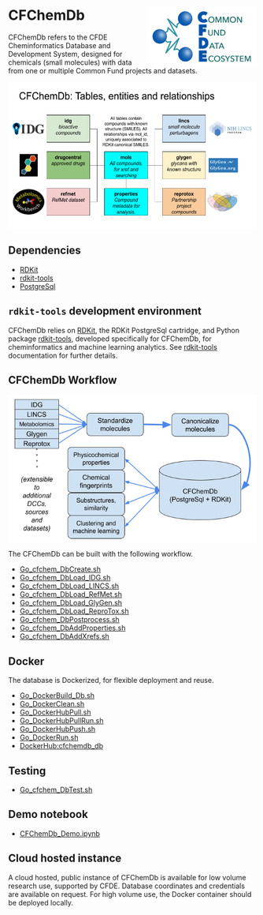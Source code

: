# CFChemDb <img align="right" src="/doc/images/cfde_logo.png" height="120">

CFChemDb refers to the CFDE Cheminformatics Database and Development System,
designed for chemicals (small molecules) with data from one or multiple
Common Fund projects and datasets.

<img src="doc/images/CFChemDb_schematic.png" align="center" height="300">

## Dependencies

* [RDKit](https://www.rdkit.org/)
* [rdkit-tools](https://github.com/jeremyjyang/rdkit-tools)
* [PostgreSql](https://www.postgresql.org/)

## `rdkit-tools` development environment

CFChemDb relies on [RDKit](https://www.rdkit.org/), the RDKit
PostgreSql cartridge, and Python package
[rdkit-tools](https://github.com/jeremyjyang/rdkit-tools),
developed specifically for CFChemDb, for cheminformatics
and machine learning analytics. See
[rdkit-tools](https://github.com/jeremyjyang/rdkit-tools)
documentation for further details.

## CFChemDb Workflow

<img src="doc/images/CFChemDb_ETL_Workflow.png" align="center" height="300">

The CFChemDb can be built with the following workflow.

* [Go\_cfchem\_DbCreate.sh](sh/Go_cfchem_DbCreate.sh)
* [Go\_cfchem\_DbLoad\_IDG.sh](sh/Go_cfchem_DbLoad_IDG.sh)
* [Go\_cfchem\_DbLoad\_LINCS.sh](sh/Go_cfchem_DbLoad_LINCS.sh)
* [Go\_cfchem\_DbLoad\_RefMet.sh](sh/Go_cfchem_DbLoad_RefMet.sh)
* [Go\_cfchem\_DbLoad\_GlyGen.sh](sh/Go_cfchem_DbLoad_GlyGen.sh)
* [Go\_cfchem\_DbLoad\_ReproTox.sh](sh/Go_cfchem_DbLoad_ReproTox.sh)
* [Go\_cfchem\_DbPostprocess.sh](sh/Go_cfchem_DbPostprocess.sh)
* [Go\_cfchem\_DbAddProperties.sh](sh/Go_cfchem_DbAddProperties.sh)
* [Go\_cfchem\_DbAddXrefs.sh](sh/Go_cfchem_DbAddXrefs.sh)

## Docker

The database is Dockerized, for flexible deployment and reuse.

* [Go\_DockerBuild\_Db.sh](sh/Go_DockerBuild_Db.sh)
* [Go\_DockerClean.sh](sh/Go_DockerClean.sh)
* [Go\_DockerHubPull.sh](sh/Go_DockerHubPull.sh)
* [Go\_DockerHubPullRun.sh](sh/Go_DockerHubPullRun.sh)
* [Go\_DockerHubPush.sh](sh/Go_DockerHubPush.sh)
* [Go\_DockerRun.sh](sh/Go_DockerRun.sh)
* [DockerHub:cfchemdb\_db](https://hub.docker.com/repository/docker/unmtransinfo/cfchemdb_db)

## Testing

* [Go\_cfchem\_DbTest.sh](sh/Go_cfchem_DbTest.sh)

## Demo notebook

* [CFChemDb\_Demo.ipynb](notebooks/CFChemDb_Demo.ipynb)

## Cloud hosted instance

A cloud hosted, public instance of CFChemDb is available for low
volume research use, supported by CFDE. Database coordinates and
credentials are available on request. For high volume use, the
Docker container should be deployed locally.
